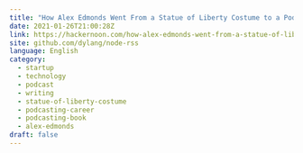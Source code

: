 ```yaml
---
title: "How Alex Edmonds Went From a Statue of Liberty Costume to a Podcasting Career"
date: 2021-01-26T21:00:28Z
link: https://hackernoon.com/how-alex-edmonds-went-from-a-statue-of-liberty-costume-to-a-podcasting-career-8b5v33x3?source=rss&utm_medium=RSS&utm_source=news.12bit.vn
site: github.com/dylang/node-rss
language: English
category:
  - startup
  - technology
  - podcast
  - writing
  - statue-of-liberty-costume
  - podcasting-career
  - podcasting-book
  - alex-edmonds
draft: false
---
```

